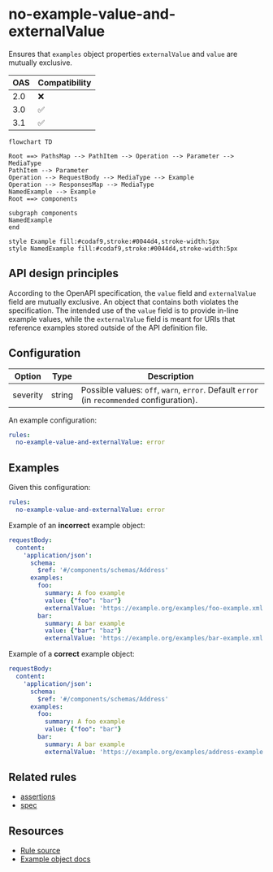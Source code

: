 # no-example-value-and-externalValue

Ensures that `examples` object properties `externalValue` and `value` are mutually exclusive.

|OAS|Compatibility|
|---|---|
|2.0|❌|
|3.0|✅|
|3.1|✅|

```mermaid
flowchart TD

Root ==> PathsMap --> PathItem --> Operation --> Parameter --> MediaType
PathItem --> Parameter
Operation --> RequestBody --> MediaType --> Example
Operation --> ResponsesMap --> MediaType
NamedExample --> Example
Root ==> components

subgraph components
NamedExample
end

style Example fill:#codaf9,stroke:#0044d4,stroke-width:5px
style NamedExample fill:#codaf9,stroke:#0044d4,stroke-width:5px

```

## API design principles

According to the OpenAPI specification, the `value` field and `externalValue` field are mutually exclusive.
An object that contains both violates the specification.
The intended use of the `value` field is to provide in-line example values, while the `externalValue` field is meant for URIs that reference examples stored outside of the API definition file.

## Configuration

|Option|Type|Description|
|---|---|---|
|severity|string|Possible values: `off`, `warn`, `error`. Default `error` (in `recommended` configuration). |

An example configuration:

```yaml
rules:
  no-example-value-and-externalValue: error
```

## Examples

Given this configuration:
```yaml
rules:
  no-example-value-and-externalValue: error
```

Example of an **incorrect** example object:
```yaml Bad example
requestBody:
  content:
    'application/json':
      schema:
        $ref: '#/components/schemas/Address'
      examples:
        foo:
          summary: A foo example
          value: {"foo": "bar"}
          externalValue: 'https://example.org/examples/foo-example.xml'
        bar:
          summary: A bar example
          value: {"bar": "baz"}
          externalValue: 'https://example.org/examples/bar-example.xml'
```

Example of a **correct** example object:

```yaml Good example
requestBody:
  content:
    'application/json':
      schema:
        $ref: '#/components/schemas/Address'
      examples:
        foo:
          summary: A foo example
          value: {"foo": "bar"}
        bar:
          summary: A bar example
          externalValue: 'https://example.org/examples/address-example.xml'
```

## Related rules

- [assertions](./assertions.md)
- [spec](./spec.md)

## Resources

- [Rule source](https://github.com/Redocly/redocly-cli/blob/master/packages/core/src/rules/oas3/no-example-value-and-externalValue.ts)
- [Example object docs](https://redocly.com/docs/openapi-visual-reference/example/)
